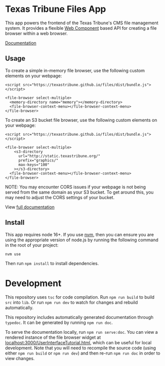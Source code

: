 # Texas Tribune Files App

This app powers the frontend of the Texas Tribune's CMS file management system. It provides a flexible [Web Component](https://developer.mozilla.org/en-US/docs/Web/Web_Components) based API for creating a file browser within a web browser.

[Documentation](https://texastribune.github.io/files)

## Usage

To create a simple in-memory file browser, use the following custom elements on your webpage:

```
<script src="https://texastribune.github.io/files/dist/bundle.js"></script>

<file-browser select-multiple>
  <memory-directory name="memory"></memory-directory>
  <file-browser-context-menu></file-browser-context-menu>
</file-browser>
```

To create an S3 bucket file browser, use the following custom elements on your webpage:

```
<script src="https://texastribune.github.io/files/dist/bundle.js"></script>

<file-browser select-multiple>
    <s3-directory
      url="http://static.texastribune.org/"
      prefix="graphics/"
      max-keys="100"
    ></s3-directory>
  <file-browser-context-menu></file-browser-context-menu>
</file-browser>
```

NOTE: You may encounter CORS issues if your webpage is not being served from the same domain as your S3 bucket. To get around this, you may need to adjust the CORS settings of your bucket.

View [full documentation](https://texastribune.github.io/files)

## Install

This app requires node 16+. If you use [nvm](https://https://github.com/nvm-sh/nvm), then you can ensure you are using the appropriate version of node.js by running the following command in the root of your project:

```
nvm use
```

Then run `npm install` to install dependencies.

# Development

This repository uses `tsc` for code compilation. Run `npm run build` to build `src` into `lib`. Or run `npm run dev` to watch for changes and rebuild automatically.

This repository includes automatically generated documentation through `typedoc`. It can be generated by running `npm run doc`.

To serve the documentation locally, run `npm run serve:doc`. You can view a rendered instance of the file browser widget at [localhost:3000/UserInterfaceTutorial.html](http://localhost:3000/UserInterfaceTutorial.html), which can be useful for local development. Note that you will need to recompile the source code (using either `npm run build` or `npm run dev`) and then re-run `npm run doc` in order to view changes.